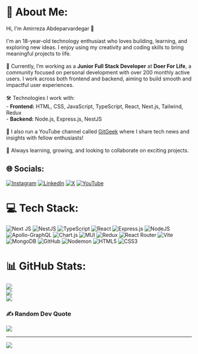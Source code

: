 # 💫 About Me:
Hi, I'm Amirreza Abdeparvardegar 👋<br><br>I'm an 18-year-old technology enthusiast who loves building, learning, and exploring new ideas. I enjoy using my creativity and coding skills to bring meaningful projects to life.<br><br>🌱 Currently, I’m working as a **Junior Full Stack Developer** at **Doer For Life**, a community focused on personal development with over 200 monthly active users. I work across both frontend and backend, aiming to build smooth and impactful user experiences.<br><br>🛠️ Technologies I work with:<br>- **Frontend:** HTML, CSS, JavaScript, TypeScript, React, Next.js, Tailwind, Redux<br>- **Backend:** Node.js, Express.js, NestJS<br><br>🎥 I also run a YouTube channel called [GitGeek](https://www.youtube.com/@GitGeekOfficial) where I share tech news and insights with fellow enthusiasts!<br><br>🔭 Always learning, growing, and looking to collaborate on exciting projects.


## 🌐 Socials:
[![Instagram](https://img.shields.io/badge/Instagram-%23E4405F.svg?logo=Instagram&logoColor=white)](https://instagram.com/gitgeekk) [![LinkedIn](https://img.shields.io/badge/LinkedIn-%230077B5.svg?logo=linkedin&logoColor=white)](https://www.linkedin.com/in/amirreza-abdeparvardegar/) [![X](https://img.shields.io/badge/X-black.svg?logo=X&logoColor=white)](https://x.com/AmirrezaAPP) [![YouTube](https://img.shields.io/badge/YouTube-%23FF0000.svg?logo=YouTube&logoColor=white)](https://youtube.com/@GitGeekOfficial) 

# 💻 Tech Stack:
![Next JS](https://img.shields.io/badge/Next-black?style=for-the-badge&logo=next.js&logoColor=white) ![NestJS](https://img.shields.io/badge/nestjs-%23E0234E.svg?style=for-the-badge&logo=nestjs&logoColor=white) ![TypeScript](https://img.shields.io/badge/typescript-%23007ACC.svg?style=for-the-badge&logo=typescript&logoColor=white) ![React](https://img.shields.io/badge/react-%2320232a.svg?style=for-the-badge&logo=react&logoColor=%2361DAFB) ![Express.js](https://img.shields.io/badge/express.js-%23404d59.svg?style=for-the-badge&logo=express&logoColor=%2361DAFB) ![NodeJS](https://img.shields.io/badge/node.js-6DA55F?style=for-the-badge&logo=node.js&logoColor=white) ![Apollo-GraphQL](https://img.shields.io/badge/-ApolloGraphQL-311C87?style=for-the-badge&logo=apollo-graphql) ![Chart.js](https://img.shields.io/badge/chart.js-F5788D.svg?style=for-the-badge&logo=chart.js&logoColor=white)    ![MUI](https://img.shields.io/badge/MUI-%230081CB.svg?style=for-the-badge&logo=mui&logoColor=white)  ![Redux](https://img.shields.io/badge/redux-%23593d88.svg?style=for-the-badge&logo=redux&logoColor=white) ![React Router](https://img.shields.io/badge/React_Router-CA4245?style=for-the-badge&logo=react-router&logoColor=white)  ![Vite](https://img.shields.io/badge/vite-%23646CFF.svg?style=for-the-badge&logo=vite&logoColor=white) ![MongoDB](https://img.shields.io/badge/MongoDB-%234ea94b.svg?style=for-the-badge&logo=mongodb&logoColor=white) ![GitHub](https://img.shields.io/badge/github-%23121011.svg?style=for-the-badge&logo=github&logoColor=white) ![Nodemon](https://img.shields.io/badge/NODEMON-%23323330.svg?style=for-the-badge&logo=nodemon&logoColor=%BBDEAD) ![HTML5](https://img.shields.io/badge/html5-%23E34F26.svg?style=for-the-badge&logo=html5&logoColor=white) ![CSS3](https://img.shields.io/badge/css3-%231572B6.svg?style=for-the-badge&logo=css3&logoColor=white)
# 📊 GitHub Stats:
![](https://github-readme-stats.vercel.app/api?username=AmirrezaAPTech&theme=github_dark&hide_border=false&include_all_commits=true&count_private=true)<br/>
![](https://nirzak-streak-stats.vercel.app/?user=AmirrezaAPTech&theme=github_dark&hide_border=false)<br/>
![](https://github-readme-stats.vercel.app/api/top-langs/?username=AmirrezaAPTech&theme=github_dark&hide_border=false&include_all_commits=true&count_private=true&layout=compact)

### ✍️ Random Dev Quote
![](https://quotes-github-readme.vercel.app/api?type=horizontal&theme=radical)

---
[![](https://visitcount.itsvg.in/api?id=AmirrezaAPTech&icon=0&color=0)](https://visitcount.itsvg.in)

<!-- Proudly created with GPRM ( https://gprm.itsvg.in ) -->
